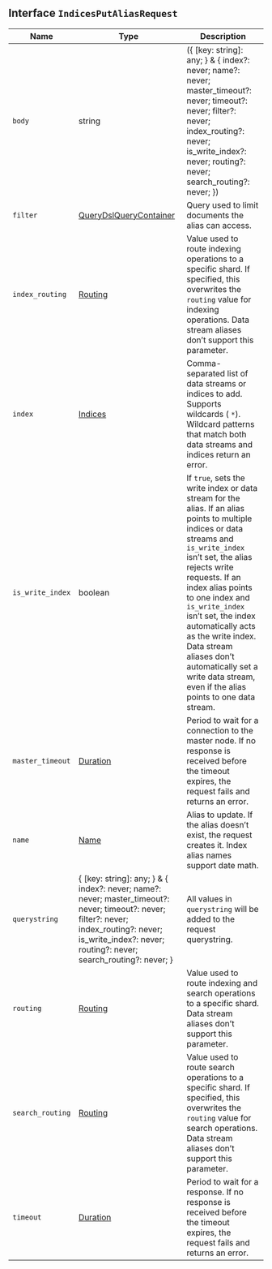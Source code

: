 ## Interface `IndicesPutAliasRequest`

| Name | Type | Description |
| - | - | - |
| `body` | string | ({ [key: string]: any; } & { index?: never; name?: never; master_timeout?: never; timeout?: never; filter?: never; index_routing?: never; is_write_index?: never; routing?: never; search_routing?: never; }) | All values in `body` will be added to the request body. |
| `filter` | [QueryDslQueryContainer](./QueryDslQueryContainer.md) | Query used to limit documents the alias can access. |
| `index_routing` | [Routing](./Routing.md) | Value used to route indexing operations to a specific shard. If specified, this overwrites the `routing` value for indexing operations. Data stream aliases don’t support this parameter. |
| `index` | [Indices](./Indices.md) | Comma-separated list of data streams or indices to add. Supports wildcards ( `*`). Wildcard patterns that match both data streams and indices return an error. |
| `is_write_index` | boolean | If `true`, sets the write index or data stream for the alias. If an alias points to multiple indices or data streams and `is_write_index` isn’t set, the alias rejects write requests. If an index alias points to one index and `is_write_index` isn’t set, the index automatically acts as the write index. Data stream aliases don’t automatically set a write data stream, even if the alias points to one data stream. |
| `master_timeout` | [Duration](./Duration.md) | Period to wait for a connection to the master node. If no response is received before the timeout expires, the request fails and returns an error. |
| `name` | [Name](./Name.md) | Alias to update. If the alias doesn’t exist, the request creates it. Index alias names support date math. |
| `querystring` | { [key: string]: any; } & { index?: never; name?: never; master_timeout?: never; timeout?: never; filter?: never; index_routing?: never; is_write_index?: never; routing?: never; search_routing?: never; } | All values in `querystring` will be added to the request querystring. |
| `routing` | [Routing](./Routing.md) | Value used to route indexing and search operations to a specific shard. Data stream aliases don’t support this parameter. |
| `search_routing` | [Routing](./Routing.md) | Value used to route search operations to a specific shard. If specified, this overwrites the `routing` value for search operations. Data stream aliases don’t support this parameter. |
| `timeout` | [Duration](./Duration.md) | Period to wait for a response. If no response is received before the timeout expires, the request fails and returns an error. |
